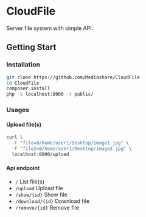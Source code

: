 # CloudFile
Server file system with simple API.
## Getting Start
### Installation
```bash
git clone https://github.com/Mediashare/CloudFile
cd CloudFile
composer install
php -S localhost:8000 -t public/
```
### Usages
#### Upload file(s)
```bash
curl \
  -F "file=@/home/user1/Desktop/image1.jpg" \
  -F "file2=@/home/user1/Desktop/image2.jpg" \
  localhost:8000/upload
```
#### Api endpoint
* ``/`` List file(s)
* ``/upload`` Upload file
* ``/show/{id}`` Show file
* ``/download/{id}`` Download file
* ``/remove/{id}`` Remove file